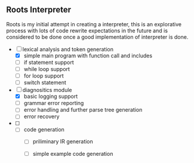 ## Roots Interpreter 
Roots is my initial attempt in creating a interpreter, this is an explorative process with lots of code rewrite expectations in the future and is considered to be done once a good implementation of interpreter is done.

- [ ] lexical analysis and token generation
	- [X] simple main program with function call and includes
	- [ ] if statement support
	- [ ] while loop support
	- [ ] for loop support
	- [ ] switch statement
- [ ] diagnositics module
	- [X] basic logging support
	- [ ] grammar error reporting 
	- [ ] error handling and further parse tree generation
	- [ ] error recovery
- [ ] - [ ] code generation
	- [ ] priliminary IR generation
	- [ ] simple example code generation

